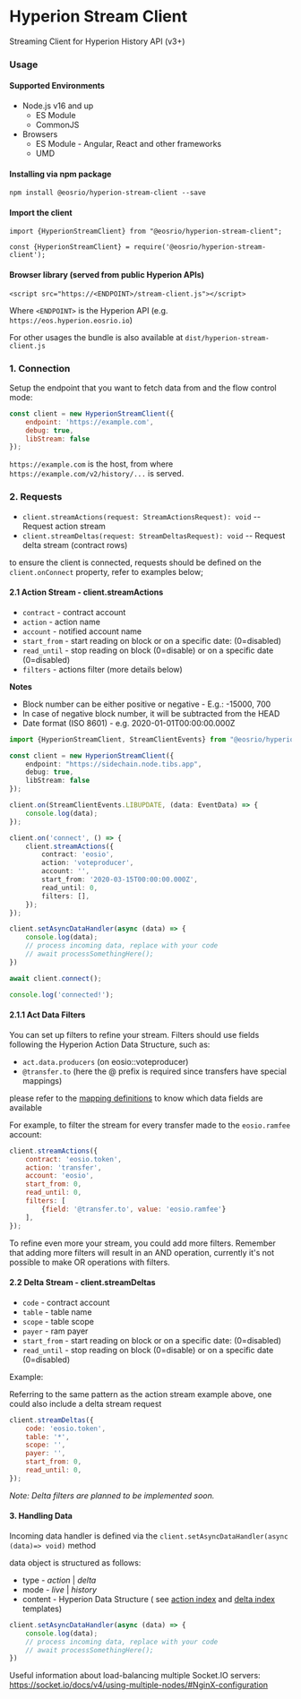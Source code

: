 # Hyperion Stream Client

Streaming Client for Hyperion History API (v3+)

### Usage

#### Supported Environments

- Node.js v16 and up
  - ES Module
  - CommonJS
- Browsers
  - ES Module - Angular, React and other frameworks
  - UMD

#### Installing via npm package

```
npm install @eosrio/hyperion-stream-client --save
```

#### Import the client

```
import {HyperionStreamClient} from "@eosrio/hyperion-stream-client";
```

```
const {HyperionStreamClient} = require('@eosrio/hyperion-stream-client');
```

#### Browser library (served from public Hyperion APIs)

```
<script src="https://<ENDPOINT>/stream-client.js"></script>
```

Where `<ENDPOINT>` is the Hyperion API (e.g. `https://eos.hyperion.eosrio.io`)

For other usages the bundle is also available at `dist/hyperion-stream-client.js`

### 1. Connection

Setup the endpoint that you want to fetch data from and the flow control mode:

```javascript
const client = new HyperionStreamClient({
    endpoint: 'https://example.com',
    debug: true,
    libStream: false
});
```

`https://example.com` is the host, from where `https://example.com/v2/history/...` is served.

### 2. Requests

- `client.streamActions(request: StreamActionsRequest): void` -- Request action stream
- `client.streamDeltas(request: StreamDeltasRequest): void` -- Request delta stream (contract rows)

to ensure the client is connected, requests should be defined on the `client.onConnect` property, refer to examples
below;

#### 2.1 Action Stream - client.streamActions

- `contract` - contract account
- `action` - action name
- `account` - notified account name
- `start_from` - start reading on block or on a specific date: (0=disabled)
- `read_until` - stop reading on block  (0=disable) or on a specific date (0=disabled)
- `filters` - actions filter (more details below)

**Notes**

- Block number can be either positive or negative - E.g.: -15000, 700
- In case of negative block number, it will be subtracted from the HEAD
- Date format (ISO 8601) - e.g. 2020-01-01T00:00:00.000Z

```typescript
import {HyperionStreamClient, StreamClientEvents} from "@eosrio/hyperion-stream-client";

const client = new HyperionStreamClient({
    endpoint: "https://sidechain.node.tibs.app",
    debug: true,
    libStream: false
});

client.on(StreamClientEvents.LIBUPDATE, (data: EventData) => {
    console.log(data);
});

client.on('connect', () => {
    client.streamActions({
        contract: 'eosio',
        action: 'voteproducer',
        account: '',
        start_from: '2020-03-15T00:00:00.000Z',
        read_until: 0,
        filters: [],
    });
});

client.setAsyncDataHandler(async (data) => {
    console.log(data);
    // process incoming data, replace with your code
    // await processSomethingHere();
})

await client.connect();

console.log('connected!');
```

#### 2.1.1 Act Data Filters

You can set up filters to refine your stream. Filters should use fields following the Hyperion Action Data Structure,
such as:

- `act.data.producers` (on eosio::voteproducer)
- `@transfer.to` (here the @ prefix is required since transfers have special mappings)

please refer to
the [mapping definitions](https://github.com/eosrio/Hyperion-History-API/blob/develop/definitions/index-templates.ts) to
know which data fields are available

For example, to filter the stream for
every transfer made to the `eosio.ramfee` account:

```javascript
client.streamActions({
    contract: 'eosio.token',
    action: 'transfer',
    account: 'eosio',
    start_from: 0,
    read_until: 0,
    filters: [
        {field: '@transfer.to', value: 'eosio.ramfee'}
    ],
});
``` 

To refine even more your stream, you could add more filters. Remember that adding more filters
will result in an AND operation, currently it's not possible to make OR operations with filters.

#### 2.2 Delta Stream - client.streamDeltas

- `code` - contract account
- `table` - table name
- `scope` - table scope
- `payer` - ram payer
- `start_from` - start reading on block or on a specific date: (0=disabled)
- `read_until` - stop reading on block  (0=disable) or on a specific date (0=disabled)

Example:

Referring to the same pattern as the action stream example above, one could also include a delta stream request

```javascript
client.streamDeltas({
    code: 'eosio.token',
    table: '*',
    scope: '',
    payer: '',
    start_from: 0,
    read_until: 0,
});
``` 

_Note: Delta filters are planned to be implemented soon._

#### 3. Handling Data

Incoming data handler is defined via the `client.setAsyncDataHandler(async (data)=> void)` method

data object is structured as follows:

- type - _action_ | _delta_
- mode - _live_ | _history_
- content - Hyperion Data Structure (
  see [action index](https://github.com/eosrio/Hyperion-History-API/blob/main/definitions/index-templates.ts#L53)
  and [delta index](https://github.com/eosrio/Hyperion-History-API/blob/main/definitions/index-templates.ts#L212)
  templates)

```javascript
client.setAsyncDataHandler(async (data) => {
    console.log(data);
    // process incoming data, replace with your code
    // await processSomethingHere();
})
```

Useful information about load-balancing multiple Socket.IO servers:
https://socket.io/docs/v4/using-multiple-nodes/#NginX-configuration
